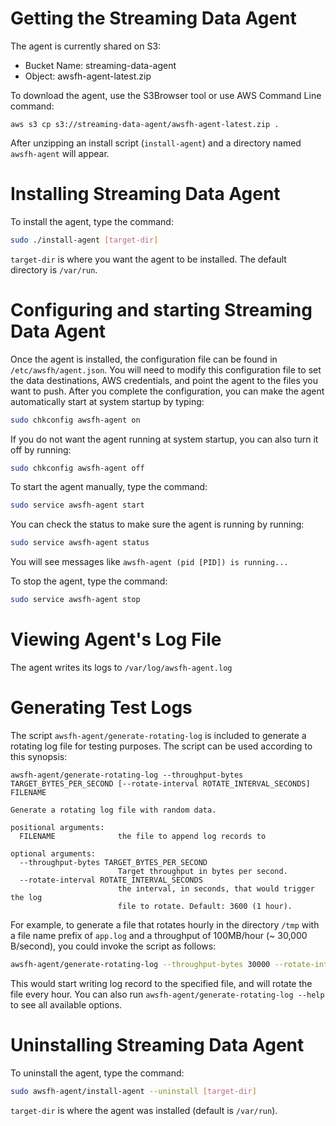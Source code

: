 # Getting the Streaming Data Agent
The agent is currently shared on S3:
- Bucket Name: streaming-data-agent
- Object: awsfh-agent-latest.zip

To download the agent, use the S3Browser tool or use AWS Command Line command:

```
aws s3 cp s3://streaming-data-agent/awsfh-agent-latest.zip .
```

After unzipping an install script (`install-agent`) and a directory named `awsfh-agent` will appear.

# Installing Streaming Data Agent
To install the agent, type the command:

```sh
sudo ./install-agent [target-dir]
```

`target-dir` is where you want the agent to be installed. The default directory is `/var/run`.

# Configuring and starting Streaming Data Agent
Once the agent is installed, the configuration file can be found in `/etc/awsfh/agent.json`. You will need to modify this configuration file to set the data destinations, AWS credentials, and point the agent to the files you want to push. After you complete the configuration, you can make the agent automatically start at system startup by typing:

```sh
sudo chkconfig awsfh-agent on
```

If you do not want the agent running at system startup, you can also turn it off by running:

```sh
sudo chkconfig awsfh-agent off
```

To start the agent manually, type the command:

```sh
sudo service awsfh-agent start
```

You can check the status to make sure the agent is running by running:

```sh
sudo service awsfh-agent status
```

You will see messages like `awsfh-agent (pid [PID]) is running...`

To stop the agent, type the command:

```sh
sudo service awsfh-agent stop
```

# Viewing Agent's Log File
The agent writes its logs to `/var/log/awsfh-agent.log`

# Generating Test Logs
The script `awsfh-agent/generate-rotating-log` is included to generate a rotating log file for testing purposes. The script can be used according to this synopsis:

```
awsfh-agent/generate-rotating-log --throughput-bytes TARGET_BYTES_PER_SECOND [--rotate-interval ROTATE_INTERVAL_SECONDS] FILENAME

Generate a rotating log file with random data.

positional arguments:
  FILENAME              the file to append log records to

optional arguments:
  --throughput-bytes TARGET_BYTES_PER_SECOND
                        Target throughput in bytes per second.
  --rotate-interval ROTATE_INTERVAL_SECONDS
                        the interval, in seconds, that would trigger the log
                        file to rotate. Default: 3600 (1 hour).
```

For example, to generate a file that rotates hourly in the directory `/tmp` with a file name prefix of `app.log` and a throughput of 100MB/hour (~ 30,000 B/second), you could invoke the script as follows:

```sh
awsfh-agent/generate-rotating-log --throughput-bytes 30000 --rotate-interval 3600 /tmp/app.log
```

This would start writing log record to the specified file, and will rotate the file every hour. You can also run `awsfh-agent/generate-rotating-log --help` to see all available options.

# Uninstalling Streaming Data Agent
To uninstall the agent, type the command:

```sh
sudo awsfh-agent/install-agent --uninstall [target-dir]
```

`target-dir` is where the agent was installed (default is `/var/run`).
